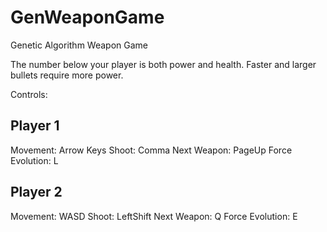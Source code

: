 # GenWeaponGame
Genetic Algorithm Weapon Game

The number below your player is both power and health. Faster and larger bullets require more power.


Controls:

Player 1
--------
Movement: Arrow Keys
Shoot: Comma
Next Weapon: PageUp
Force Evolution: L

Player 2
--------
Movement: WASD
Shoot: LeftShift
Next Weapon: Q
Force Evolution: E
